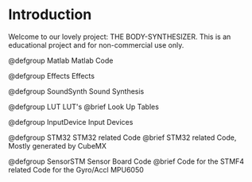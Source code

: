 # Introduction
Welcome to our lovely project: THE BODY-SYNTHESIZER.
This is an educational project and for non-commercial use only.

@defgroup Matlab Matlab Code

@defgroup Effects Effects 

@defgroup SoundSynth Sound Synthesis

@defgroup LUT LUT's 
@brief Look Up Tables

@defgroup InputDevice Input Devices

@defgroup STM32 STM32 related Code
@brief STM32 related Code, Mostly generated by CubeMX

@defgroup SensorSTM Sensor Board Code
@brief Code for the STMF4 related Code for the Gyro/Accl MPU6050
